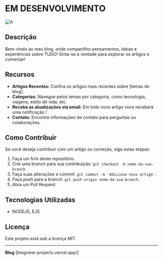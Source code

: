 # EM DESENVOLVIMENTO

![A](link-para-imagem-de-capa.jpg)

## Descrição

Bem-vindo ao meu blog, onde compartilho pensamentos, ideias e experiências sobre TUDO! Sinta-se à vontade para explorar os artigos e comentar!

## Recursos

- **Artigos Recentes:** Confira os artigos mais recentes sobre [temas do blog].
- **Categorias:** Navegue pelos temas por categoria, como tecnologia, viagens, estilo de vida, etc.
- **Receba as atualizações via email:** Em todo novo artigo voce receberá uma notificação !
- **Contato:** Encontre informações de contato para perguntas ou colaborações.

## Como Contribuir

Se você deseja contribuir com um artigo ou correção, siga estas etapas:

1. Faça um fork deste repositório.
2. Crie uma branch para sua contribuição: `git checkout -b nome-da-sua-branch`.
3. Faça suas alterações e commit: `git commit -m 'Adiciona novo artigo'`.
4. Faça push para a branch: `git push origin nome-da-sua-branch`.
5. Abra um Pull Request.

## Tecnologias Utilizadas

- NODEJS, EJS

## Licença

Este projeto está sob a licença MIT. 

---

**Blog**
[blogview-projects.vercel.app/]

